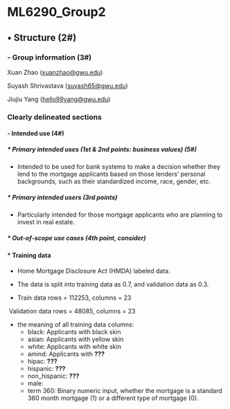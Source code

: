 # ML6290_Group2

## • Structure (2#)

### - Group information (3#)

Xuan Zhao (xuanzhao@gwu.edu)

Suyash Shrivastava ([suyash65@gwu.edu](mailto:suyash65@gwu.edu))

Jiujiu Yang ([hello99yang@gwu.edu](mailto:hello99yang@gwu.edu))

### Clearly delineated sections

#### - Intended use (4#)

##### * Primary intended uses (1st & 2nd points: business values) (5#) 

* Intended to be used for bank systems to make a decision whether they lend to the mortgage applicants based on those lenders’ personal backgrounds, such as their standardized income, race, gender, etc.

##### * Primary intended users (3rd points)

* Particularly intended for those mortgage applicants who are planning to invest in real estate.

##### * Out-of-scope use cases (4th point, consider)



#### \* Training data 

* Home Mortgage Disclosure Act (HMDA) labeled data.
* The data is split into training data as 0.7, and validation data as 0.3.

* Train data rows = 112253, columns = 23

​		Validation data rows = 48085, columns = 23

* the meaning of all training data columns:
  * black: Applicants with black skin
  * asian:  Applicants with yellow skin
  * white: Applicants with white skin
  * amind: Applicants with **???**
  * hipac: **???**
  * hispanic: **???**
  * non_hispanic: **???**
  * male: 
  * term 360: Binary numeric input, whether the mortgage is a standard 360 month mortgage (1) or a different type of mortgage (0).

​		

